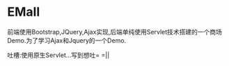 # EMall
前端使用Bootstrap,JQuery,Ajax实现,后端单纯使用Servlet技术搭建的一个商场Demo.为了学习Ajax和Jquery的一个Demo.


吐槽:使用原生Servlet...写到想吐= =||
